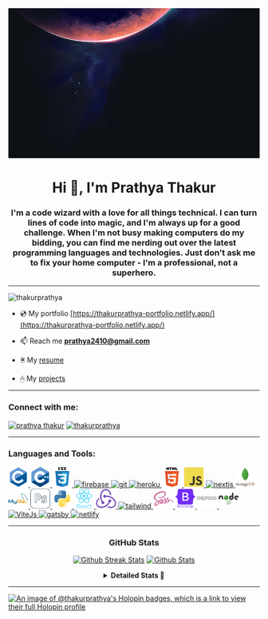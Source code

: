 <img src="https://github.com/thakurprathya/thakurprathya/blob/main/Github%20Banner.png" alt="Banner" height="300" width="100%"/>
<!-- ![logo](https://github.com/thakurprathya/thakurprathya/blob/main/Github%20Banner.png) -->
<h1 align="center">Hi 👋, I'm Prathya Thakur</h1>
<h3 align="center">I'm a code wizard with a love for all things technical. I can turn lines of code into magic, and I'm always up for a good challenge. When I'm not busy making computers do my bidding, you can find me nerding out over the latest programming languages and technologies. Just don't ask me to fix your home computer - I'm a professional, not a superhero.</h3>

<hr>
<p align="left"> <img src="https://komarev.com/ghpvc/?username=thakurprathya&label=Profile%20views&color=b02908&style=flat" alt="thakurprathya" /> </p>

- 💿 My portfolio [https://thakurprathya-portfolio.netlify.app/](https://thakurprathya-portfolio.netlify.app/)

- 📫 Reach me **prathya2410@gmail.com**

- 🖲 My [resume](https://drive.google.com/file/d/12vY-IjCV8aa3h2b_Bg7QSzidbolR3xer/view)

- 🖱 My [projects](https://docs.google.com/document/d/1d88_vRkBJf7xKNk7n-H9lQ8LUVzA1jETXOuAcGffIXk/edit#heading=h.l28qqe692yqy)

<hr>

<h3 align="left">Connect with me:</h3>
<p align="left">
<a href="https://www.linkedin.com/in/thakurprathya/" target="blank"><img align="center" src="https://raw.githubusercontent.com/rahuldkjain/github-profile-readme-generator/master/src/images/icons/Social/linked-in-alt.svg" alt="prathya thakur" height="30" width="40" /></a>
<a href="https://www.codechef.com/users/thakurprathya" target="blank"><img align="center" src="https://i.pinimg.com/originals/c5/d9/fc/c5d9fc1e18bcf039f464c2ab6cfb3eb6.jpg" alt="thakurprathya" height="30" width="40" /></a>
</p>

<hr>

<h3 align="left">Languages and Tools:</h3>
<p align="left"> <a href="https://www.cprogramming.com/" target="_blank" rel="noreferrer"> <img src="https://raw.githubusercontent.com/devicons/devicon/master/icons/c/c-original.svg" alt="c" width="40" height="40"/> </a> <a href="https://www.w3schools.com/cpp/" target="_blank" rel="noreferrer"> <img src="https://raw.githubusercontent.com/devicons/devicon/master/icons/cplusplus/cplusplus-original.svg" alt="cplusplus" width="40" height="40"/> </a> <a href="https://www.w3schools.com/css/" target="_blank" rel="noreferrer"> <img src="https://raw.githubusercontent.com/devicons/devicon/master/icons/css3/css3-original-wordmark.svg" alt="css3" width="40" height="40"/> </a> <a href="https://firebase.google.com/" target="_blank" rel="noreferrer"> <img src="https://www.vectorlogo.zone/logos/firebase/firebase-icon.svg" alt="firebase" width="40" height="40"/> </a> <a href="https://git-scm.com/" target="_blank" rel="noreferrer"> <img src="https://www.vectorlogo.zone/logos/git-scm/git-scm-icon.svg" alt="git" width="40" height="40"/> </a> <a href="https://heroku.com" target="_blank" rel="noreferrer"> <img src="https://www.vectorlogo.zone/logos/heroku/heroku-icon.svg" alt="heroku" width="40" height="40"/> </a> <a href="https://www.w3.org/html/" target="_blank" rel="noreferrer"> <img src="https://raw.githubusercontent.com/devicons/devicon/master/icons/html5/html5-original-wordmark.svg" alt="html5" width="40" height="40"/> </a> <a href="https://developer.mozilla.org/en-US/docs/Web/JavaScript" target="_blank" rel="noreferrer"> <img src="https://raw.githubusercontent.com/devicons/devicon/master/icons/javascript/javascript-original.svg" alt="javascript" width="40" height="40"/> </a> <a href="https://nextjs.org/" target="_blank" rel="noreferrer"> <img src="https://cdn.worldvectorlogo.com/logos/nextjs-2.svg" alt="nextjs" width="40" height="40"/> </a> <a href="https://www.mongodb.com/" target="_blank" rel="noreferrer"> <img src="https://raw.githubusercontent.com/devicons/devicon/master/icons/mongodb/mongodb-original-wordmark.svg" alt="mongodb" width="40" height="40"/> </a> <a href="https://www.mysql.com/" target="_blank" rel="noreferrer"> <img src="https://raw.githubusercontent.com/devicons/devicon/master/icons/mysql/mysql-original-wordmark.svg" alt="mysql" width="40" height="40"/> </a> <a href="https://www.photoshop.com/en" target="_blank" rel="noreferrer"> <img src="https://raw.githubusercontent.com/devicons/devicon/master/icons/photoshop/photoshop-line.svg" alt="photoshop" width="40" height="40"/> </a> <a href="https://www.python.org" target="_blank" rel="noreferrer"> <img src="https://raw.githubusercontent.com/devicons/devicon/master/icons/python/python-original.svg" alt="python" width="40" height="40"/> </a> <a href="https://reactjs.org/" target="_blank" rel="noreferrer"> <img src="https://raw.githubusercontent.com/devicons/devicon/master/icons/react/react-original-wordmark.svg" alt="react" width="40" height="40"/> </a> <a href="https://redux.js.org" target="_blank" rel="noreferrer"> <img src="https://raw.githubusercontent.com/devicons/devicon/master/icons/redux/redux-original.svg" alt="redux" width="40" height="40"/> </a> <a href="https://tailwindcss.com/" target="_blank" rel="noreferrer"> <img src="https://www.vectorlogo.zone/logos/tailwindcss/tailwindcss-icon.svg" alt="tailwind" width="40" height="40"/> </a> <a href="https://sass-lang.com" target="_blank" rel="noreferrer"> <img src="https://raw.githubusercontent.com/devicons/devicon/master/icons/sass/sass-original.svg" alt="sass" width="40" height="40"/> </a>  <a href="https://getbootstrap.com" target="_blank" rel="noreferrer"> <img src="https://raw.githubusercontent.com/devicons/devicon/master/icons/bootstrap/bootstrap-plain-wordmark.svg" alt="bootstrap" width="40" height="40"/> </a> <a href="https://expressjs.com" target="_blank" rel="noreferrer"> <img src="https://raw.githubusercontent.com/devicons/devicon/master/icons/express/express-original-wordmark.svg" alt="express" width="40" height="40"/> </a> <a href="https://nodejs.org" target="_blank" rel="noreferrer"> <img src="https://raw.githubusercontent.com/devicons/devicon/master/icons/nodejs/nodejs-original-wordmark.svg" alt="nodejs" width="40" height="40"/> </a> <a href="https://vitejs.dev/" target="_blank" rel="noreferrer"> <img src="https://svgshare.com/i/qzb.svg" alt="ViteJs" width="35" height="35"/> </a> <a href="https://www.gatsbyjs.com/" target="_blank" rel="noreferrer"> <img src="https://www.vectorlogo.zone/logos/gatsbyjs/gatsbyjs-icon.svg" alt="gatsby" width="40" height="40"/> </a> <a href="https://www.netlify.com/" target="_blank" rel="noreferrer"> <img src="https://www.vectorlogo.zone/logos/netlify/netlify-icon.svg" alt="netlify" width="35" height="35"/> </a> </p>

<hr>

<h3 align="center">GitHub Stats</h3>
<div align="center">

<p align="center">
  <a href="https://github.com/thakurprathya"><img src="https://github-readme-streak-stats.herokuapp.com?user=thakurprathya&theme=highcontrast" alt="Github Streak Stats" width="370"></a>
  <a href="https://github.com/thakurprathya"><img src="https://github-readme-stats.vercel.app/api?username=thakurprathya&theme=highcontrast&show_icons=true&count_private=true&include_all_commits=true" alt="Github Stats" width="350"></a>
</p>

</div>

<details align="center">
<br>
  <summary><b> Detailed Stats 🎳 </b></summary>
	
  <br />
<p align="center">
<img src="http://github-profile-summary-cards.vercel.app/api/cards/profile-details?username=thakurprathya&theme=highcontrast">
<img src="http://github-profile-summary-cards.vercel.app/api/cards/repos-per-language?username=thakurprathya&theme=highcontrast">
<img src="http://github-profile-summary-cards.vercel.app/api/cards/most-commit-language?username=thakurprathya&theme=highcontrast">
<img src="http://github-profile-summary-cards.vercel.app/api/cards/stats?username=thakurprathya&theme=highcontrast">
<img src="http://github-profile-summary-cards.vercel.app/api/cards/productive-time?username=thakurprathya&theme=highcontrast&utcOffset=8">
	
</p>
</details>

<hr>

[![An image of @thakurprathya's Holopin badges, which is a link to view their full Holopin profile](https://holopin.me/thakurprathya)](https://holopin.io/@thakurprathya)

